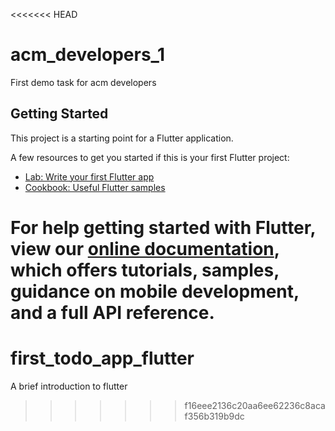 <<<<<<< HEAD
# acm_developers_1

First demo task for acm developers

## Getting Started

This project is a starting point for a Flutter application.

A few resources to get you started if this is your first Flutter project:

- [Lab: Write your first Flutter app](https://flutter.dev/docs/get-started/codelab)
- [Cookbook: Useful Flutter samples](https://flutter.dev/docs/cookbook)

For help getting started with Flutter, view our
[online documentation](https://flutter.dev/docs), which offers tutorials,
samples, guidance on mobile development, and a full API reference.
=======
# first_todo_app_flutter
A brief introduction to flutter
>>>>>>> f16eee2136c20aa6ee62236c8acaf356b319b9dc
